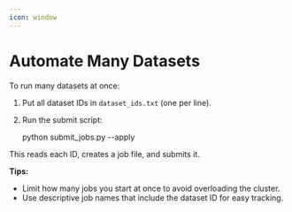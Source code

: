 ```yaml
---
icon: window
---
```


# Automate Many Datasets

To run many datasets at once:

1. Put all dataset IDs in `dataset_ids.txt` (one per line).
2.  Run the submit script:

    python submit\_jobs.py --apply

This reads each ID, creates a job file, and submits it.

**Tips:**

* Limit how many jobs you start at once to avoid overloading the cluster.
* Use descriptive job names that include the dataset ID for easy tracking.
